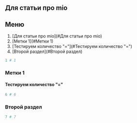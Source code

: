 ## Для статьи про mio
## Меню
1. [Для статьи про mio](#Для статьи про mio)
2. [Метки 1](#Метки 1)
3. [Тестируем количество "="](#Тестируем количество "=")
4. [Второй раздел](#Второй раздел)


```perl
1 # 1

```

### Метки 1


#### Тестируем количество "="


```perl
6 # 6

```

### Второй раздел


```perl
7 # 7